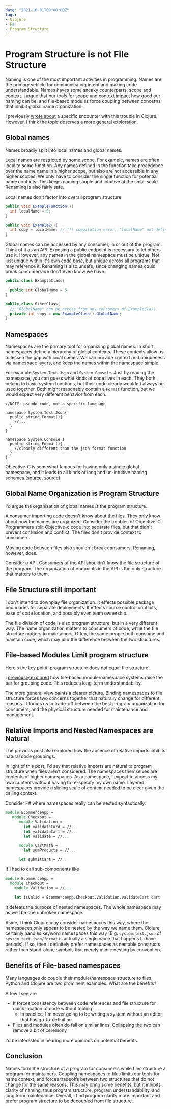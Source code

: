 ```yaml
---
date: "2021-10-01T00:00:00Z"
tags:
- Clojure
- F#
- Program Structure
---
```


# Program Structure is not File Structure

Naming is one of the most important activities in programming. Names are the primary vehicle for communicating intent and making code understandable.
Names haves some sneaky counterparts: scope and context. I argue that our tools for scope and context impact how good our naming can be, and file-based modules force coupling between concerns that inhibit global name organization.

I previously [wrote about](../_posts/2021-09-24-Clojure-inhibits-code-grouping.md) a specific encounter with this trouble in Clojure. However, I think the topic deserves a more general exploration.

## Global names

Names broadly split into local names and global names.

Local names are restricted by some scope. For example, names are often local to some function. Any names defined in the function take precedence over the name name in a higher scope, but also are not accessible in any higher scopes. We only have to consider the single function for potential name conflicts. This keeps naming simple and intuitive at the small scale. Renaming is also fairly safe.

Local names don't factor into overall program structure.
```cs
public void ExampleFunction(){
  int localName = 5;
}

public void Example2(){
  int copy = localName; // !!! compilation error, "localName" not defined
}
```



Global names can be accessed by any consumer, in or out of the program. Think of it as an API. Exposing a public endpoint is necessary to let others use it. However, any names in the global namespace must be unique. Not just unique within it's own code base, but unique across all programs that may reference it. Renaming is also unsafe, since changing names could break consumers we don't even know we have.

```cs
public class ExampleClass{

  public int GlobalName = 5;
}

public class OtherClass{
  // "GlobalName" can be access from any consumers of ExampleClass
  private int copy = new ExampleClass().GlobalName;
}
```

## Namespaces

Namespaces are the primary tool for organizing global names. In short, namespaces  define a hierarchy of global contexts. These contexts allow us to lessen the gap with local names. We can provide context and uniqueness via namespace layers, and keep the names within the namespace simple.

For example `System.Text.Json` and `System.Console`. Just by reading the namespace, you can guess what kinds of code lives in each. They both belong to basic system functions, but their code clearly wouldn't always be used together. Both might reasonably contain a `Format` function, but we would expect very different behavior from each.

```
//NOTE: pseudo-code, not a specific language

namespace System.Text.Json{
  public string Format(){
    //...
  }
}

namespace System.Console {
  public string Format(){
    //clearly different than the json format function
  }
}
```

Objective-C is somewhat famous for having only a single global namespace, and it leads to all kinds of long and un-intuitive naming schemes ([source](https://nshipster.com/namespacing/), [source](https://stackoverflow.com/questions/5842017/namespaces-and-objective-c)).

## Global Name Organization is Program Structure

I'd argue the organization of global names *is* the program structure.

A consumer importing code doesn't know about the files. They only know about how the names are organized. Consider the troubles of Objective-C. Programmers split Objective-c code into separate files, but that didn't prevent confusion and conflict. The files don't provide context to consumers.

Moving code between files also shouldn't break consumers. Renaming, however, does.

Consider a API. Consumers of the API shouldn't know the file structure of the program. The organization of endpoints in the API is the only structure that matters to them. 

## File Structure still important

I don't intend to downplay file organization. It effects possible package boundaries for separate deployments. It effects source control conflicts, ease of code location, and possibly even team ownership.

The file division of code is also program structure, but in a very different way. The name organization matters to consumers of code, while the file structure matters to maintainers. Often, the same people both consume and maintain code, which may blur the difference between the two structures.


## File-based Modules Limit program structure

Here's the key point: program structure does not equal file structure.

I [previously explored](../_posts/2021-09-24-Clojure-inhibits-code-grouping.md) how file-based module/namespace systems raise the bar for grouping code. This reduces long-term understandability.

The more general view paints a clearer picture. Binding namespaces to file structure forces two concerns together that naturally change for different reasons.
It forces us to trade-off between the best program organization for consumers, and the physical structure needed for maintenance and management.

## Relative Imports and Nested Namespaces are Natural

The previous post also explored how the absence of relative imports inhibits natural code groupings.

In light of this post, I'd say that relative imports are natural to program structure when files aren't considered. The namespaces themselves are contents of higher namespaces. As a namespace, I expect to access my own contents without having to re-specify my own name. Layered namespaces provide a sliding scale of context needed to be clear given the calling context.

Consider F# where namespaces really can be nested syntactically.
```fsharp
module EcommerceApp = 
   module Checkout = 
      module Validation = 
        let validateCard = //...
        let validateCart = //...
        let validate = //...

      module CartMath = 
        let sumProducts = //...

      let submitCart = //..
```
If I had to call sub-components like
```fsharp
module EcommerceApp = 
  module Checkout =
    module Validation = //...

    let isValid = EcommerceApp.Checkout.Validation.validateCart cart

```
It defeats the purpose of nested namespaces. The whole namespace may as well be one unbroken namespace.

Aside, I think Clojure may consider namespaces this way, where the namespaces only appear to be nested by the way we name them. Clojure certainly handles keyword namespaces this way (E.g. `system.text.json` of `system.text.json/format` is actually a single name that happens to have periods). If so, then I definitely prefer namespaces as nestable constructs rather than stand-alone symbols that merely mimic nesting by convention.

## Benefits of File-based namespaces

Many languages do couple their module/namespace structure to files. Python and Clojure are two prominent examples. What are the benefits?

A few I see are
- It forces consistency between code references and file structure for quick location of code without tooling
  - In practice, I'm never going to be writing a system without an editor that has go-to-definition
- Files and modules often do fall on similar lines. Collapsing the two can remove a bit of ceremony

I'd be interested in hearing more opinions on potential benefits.


## Conclusion

Names form the structure of a program for consumers while files structure a program for maintainers. Coupling namespaces to files limits our tools for name context, and forces tradeoffs between two structures that do not change for the same reasons. This may bring some benefits, but it inhibits clarity of naming, thus program structure, program understandability, and long term maintenance. Overall, I find program clarity more important and prefer program structure to be decoupled from file structure.


<!-- TODO: I didn't highlight applications for splitting a namespace between multiple files, like an api client  -->
<!-- 
Some potential cons?
- to keep open, there might be changes that impact a file that are not in the file and are not explicitly referenced (but are in the same namespace)


Enumeration of issues
- wanting to split files, but import together
  - A large client with many actions. Don't want a bunch of almost identical imports, but want actions modularized for easy access
- want to share a file, but group into sub namespaces
  - Often separate out sub-concerns like validation or actions on a particular type in the larger feature. I want them all together though to tell a single story.
-->



<!-- 
NOTE: I like all this, but It ended up being too much for this post

To understand what's really going on here we need to understand names, and how they relate to our programs.

Names are really about human interaction with a program.
- Names allow us to refer to data, types, actions, or any other component
- These references weave together into larger concepts, which we might also name for building even larger concepts
- Names communicate intent without digging into the details.

Computers, however, don't understand intent. Names in a program must be unambiguous to the compiler. If they aren't, we can't predict how a program would run, and that's bad. 

However, ensuring no two variables, functions, types, or other names conflict in a program is not reasonable. Objective-C is somewhat famous for for having a single global namespace, and it leads to all kinds of un-intuitive naming schemes ([source](https://nshipster.com/namespacing/), [source](https://stackoverflow.com/questions/5842017/namespaces-and-objective-c)). 

Fortunately, we have a variety of tools for resolving conflicts to keep naming easy. Two key categories are global and local names.
-->
